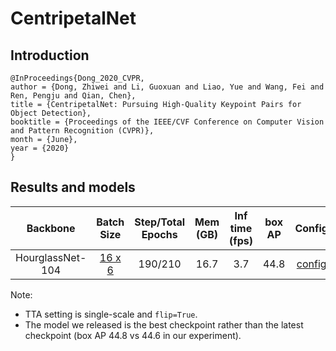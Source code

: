 # CentripetalNet

## Introduction
```
@InProceedings{Dong_2020_CVPR,
author = {Dong, Zhiwei and Li, Guoxuan and Liao, Yue and Wang, Fei and Ren, Pengju and Qian, Chen},
title = {CentripetalNet: Pursuing High-Quality Keypoint Pairs for Object Detection},
booktitle = {Proceedings of the IEEE/CVF Conference on Computer Vision and Pattern Recognition (CVPR)},
month = {June},
year = {2020}
}
```

## Results and models

| Backbone        | Batch Size | Step/Total Epochs | Mem (GB) | Inf time (fps) | box AP | Config | Download |
| :-------------: | :--------: |:----------------: | :------: | :------------: | :----: | :------: | :--------: |
| HourglassNet-104 | [16 x 6](./centripetalnet_hourglass104_mstest_16x6_210e_coco.py) | 190/210 | 16.7 | 3.7 | 44.8 | [config](https://github.com/open-mmlab/mmdetection/tree/master/configs/centripetalnet/centripetalnet_hourglass104_mstest_16x6_210e_coco.py) | [model](http://download.openmmlab.com/mmdetection/v2.0/centripetalnet/centripetalnet_hourglass104_mstest_16x6_210e_coco/centripetalnet_hourglass104_mstest_16x6_210e_coco_20200915_204804-3ccc61e5.pth) &#124; [log](http://download.openmmlab.com/mmdetection/v2.0/centripetalnet/centripetalnet_hourglass104_mstest_16x6_210e_coco/centripetalnet_hourglass104_mstest_16x6_210e_coco_20200915_204804.log.json) |

Note:
- TTA setting is single-scale and `flip=True`.
- The model we released is the best checkpoint rather than the latest checkpoint (box AP 44.8 vs 44.6 in our experiment).
